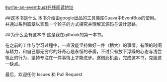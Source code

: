 [《write-an-eventbus》在线阅读地址](http://liyuntao.gitbooks.io/write-an-eventbus/content/)

##这本书是什么
本书介绍由google出品的工具类库Guava中EventBus的使用。并通过系列篇章以实现一个轮子的方式探究并理解其源码与设计思路。


##为什么会有这本书
这是我在gitbook的第一本书。

在之前的工作与学习过程中，一直没能坚持做好一件（稍大）的事情。有限的时间与精力，和自己那无穷尽的好奇心是永恒的矛盾，不过只有放下浮躁的心态与浅尝辄止的行为，坚持专注在一件事情上才能进步。遂借此机会，完成这本书，克服这一缺点。

最后，欢迎任何 Issues 和 Pull Request
